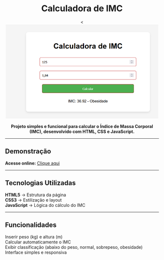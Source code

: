 <h1 align="center"> Calculadora de IMC</h1>

<p align="center">
  <<img src="imc.png" width="500" alt="Prévia do projeto">
</p>

<p align="center">
  <b>Projeto simples e funcional para calcular o Índice de Massa Corporal (IMC), desenvolvido com HTML, CSS e JavaScript.</b>
</p>

---

##  Demonstração
 **Acesse online:** [Clique aqui]( https://caiocesarmota9-boop.github.io/imc-calculator/)  

---

## Tecnologias Utilizadas
**HTML5** → Estrutura da página  
**CSS3** → Estilização e layout  
**JavaScript** → Lógica do cálculo do IMC  

---

##  Funcionalidades
Inserir peso (kg) e altura (m)  
Calcular automaticamente o IMC  
Exibir classificação (abaixo do peso, normal, sobrepeso, obesidade)  
Interface simples e responsiva  


